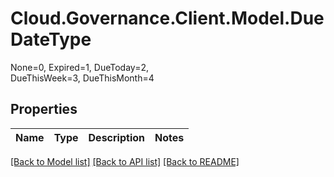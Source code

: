 # Cloud.Governance.Client.Model.DueDateType
None=0, Expired=1, DueToday=2, </br>DueThisWeek=3, DueThisMonth=4
## Properties

Name | Type | Description | Notes
------------ | ------------- | ------------- | -------------

[[Back to Model list]](../README.md#documentation-for-models) [[Back to API list]](../README.md#documentation-for-api-endpoints) [[Back to README]](../README.md)

